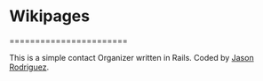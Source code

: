 # Wikipages 
=======================

This is a simple contact Organizer written in Rails. 
Coded by [Jason Rodriguez](http://jasonrodriguez.net/index.html).
